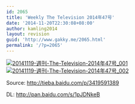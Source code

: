 ```yaml
---
id: 2065
title: 'Weekly The Television 2014年47号'
date: '2014-11-20T22:30:08+08:00'
author: kamling2014
layout: revision
guid: 'http://www.gakky.me/2065.html'
permalink: '/?p=2065'
---
```


[![20141119-週刊-The-Television-2014年47号_001](http://www.yui-aragaki.org/wp-content/uploads/2014/11/20141119-週刊-The-Television-2014年47号_001.jpg)](http://www.yui-aragaki.org/wp-content/uploads/2014/11/20141119-週刊-The-Television-2014年47号_001.jpg) [![20141119-週刊-The-Television-2014年47号_002](http://www.yui-aragaki.org/wp-content/uploads/2014/11/20141119-週刊-The-Television-2014年47号_002.jpg)](http://www.yui-aragaki.org/wp-content/uploads/2014/11/20141119-週刊-The-Television-2014年47号_002.jpg)

Source: <http://tieba.baidu.com/p/3419591389>

DL: <http://pan.baidu.com/s/1pJDNkeB>